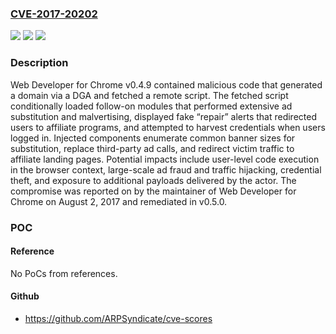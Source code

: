 ### [CVE-2017-20202](https://cve.mitre.org/cgi-bin/cvename.cgi?name=CVE-2017-20202)
![](https://img.shields.io/static/v1?label=Product&message=Web%20Developer%20for%20Chrome&color=blue)
![](https://img.shields.io/static/v1?label=Version&message=0.4.9%20&color=brightgreen)
![](https://img.shields.io/static/v1?label=Vulnerability&message=CWE-506%20Embedded%20Malicious%20Code&color=brightgreen)

### Description

Web Developer for Chrome v0.4.9 contained malicious code that generated a domain via a DGA and fetched a remote script. The fetched script conditionally loaded follow-on modules that performed extensive ad substitution and malvertising, displayed fake “repair” alerts that redirected users to affiliate programs, and attempted to harvest credentials when users logged in. Injected components enumerate common banner sizes for substitution, replace third-party ad calls, and redirect victim traffic to affiliate landing pages. Potential impacts include user-level code execution in the browser context, large-scale ad fraud and traffic hijacking, credential theft, and exposure to additional payloads delivered by the actor. The compromise was reported on by the maintainer of Web Developer for Chrome on August 2, 2017 and remediated in v0.5.0.

### POC

#### Reference
No PoCs from references.

#### Github
- https://github.com/ARPSyndicate/cve-scores


